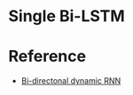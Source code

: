 # Single Bi-LSTM




# Reference 

 - [Bi-directonal dynamic RNN](https://www.tensorflow.org/version/r1.8/api_docs/python/tf/nn/bidirectional_dynamic_rnn)
